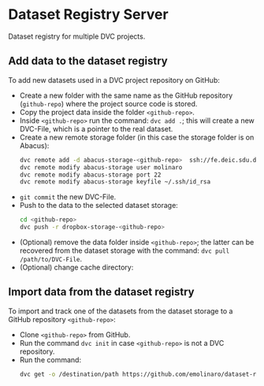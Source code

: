 # Dataset Registry Server
Dataset registry for multiple DVC projects.

## Add data to the dataset registry

To add new datasets used in a DVC project repository on GitHub:

- Create a new folder with the same name as the GitHub repository (`github-repo`) where the project source code is stored.
- Copy the project data inside the folder `<github-repo>`.
- Inside `<github-repo>` run the command: `dvc add .`; this will create a new DVC-File, which is a pointer to the real dataset.
- Create a new remote storage folder (in this case the storage folder is on Abacus):
  ```bash
  dvc remote add -d abacus-storage-<github-repo>  ssh://fe.deic.sdu.dk:/work/sduescience/molinaro/dataset-storage/<github-repo>
  dvc remote modify abacus-storage user molinaro
  dvc remote modify abacus-storage port 22
  dvc remote modify abacus-storage keyfile ~/.ssh/id_rsa
  ```
- `git commit` the new DVC-File.
- Push to the data to the selected dataset storage:
  ```bash
  cd <github-repo>
  dvc push -r dropbox-storage-<github-repo>
  ```
- (Optional) remove the data folder inside `<github-repo>`; the latter can be recovered from the dataset storage with the command: `dvc pull /path/to/DVC-File`.
- (Optional) change cache directory:
## Import data from the dataset registry

To import and track one of the datasets from the dataset storage to a GitHub repository `<github-repo>`:

- Clone `<github-repo>` from GitHub.
- Run the command `dvc init` in case `<github-repo>` is not a DVC repository.
- Run the command: 
  ```bash
  dvc get -o /destination/path https://github.com/emolinaro/dataset-registry/tree/master/<github-repo>
  ```
